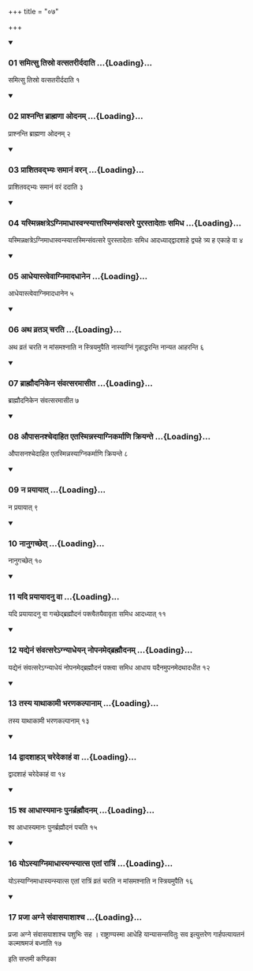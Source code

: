 +++
title = "०७"

+++

<div class="js_include" includetitle="true" newlevelforh1="3" unfilled="" url="/vedAH_yajuH/taittirIyam/sUtram/ApastambaH/shrautam/vishvAsa-prastutiH/05/07/01_samitsu_tisro_vatsatarIrdadAti.md">
<details open><summary><h3>01 समित्सु तिस्रो वत्सतरीर्ददाति ...{Loading}...</h3></summary>

समित्सु तिस्रो वत्सतरीर्ददाति १
</details>
</div>


<div class="js_include" includetitle="true" newlevelforh1="3" unfilled="" url="/vedAH_yajuH/taittirIyam/sUtram/ApastambaH/shrautam/vishvAsa-prastutiH/05/07/02_prAshnanti_brAhmaNA_odanam.md">
<details open><summary><h3>02 प्राश्नन्ति ब्राह्मणा ओदनम् ...{Loading}...</h3></summary>

प्राश्नन्ति ब्राह्मणा ओदनम् २
</details>
</div>


<div class="js_include" includetitle="true" newlevelforh1="3" unfilled="" url="/vedAH_yajuH/taittirIyam/sUtram/ApastambaH/shrautam/vishvAsa-prastutiH/05/07/03_prAshitavadbhyaH_samAnaM_varan.md">
<details open><summary><h3>03 प्राशितवद्भ्यः समानं वरन् ...{Loading}...</h3></summary>

प्राशितवद्भ्यः समानं वरं ददाति ३
</details>
</div>


<div class="js_include" includetitle="true" newlevelforh1="3" unfilled="" url="/vedAH_yajuH/taittirIyam/sUtram/ApastambaH/shrautam/vishvAsa-prastutiH/05/07/04_yasminnaxatre-gnimAdhAsvansyAttasminsaMvatsare_purastAdetAH_samidha.md">
<details open><summary><h3>04 यस्मिन्नक्षत्रेऽग्निमाधास्वन्स्यात्तस्मिन्संवत्सरे पुरस्तादेताः समिध ...{Loading}...</h3></summary>

यस्मिन्नक्षत्रेऽग्निमाधास्वन्स्यात्तस्मिन्संवत्सरे पुरस्तादेताः समिध आदध्याद्द्वादशाहे द्व्यहे त्र्य ह एकाहे वा ४
</details>
</div>


<div class="js_include" includetitle="true" newlevelforh1="3" unfilled="" url="/vedAH_yajuH/taittirIyam/sUtram/ApastambaH/shrautam/vishvAsa-prastutiH/05/07/05_AdheyAstvevAgnimAdadhAnena.md">
<details open><summary><h3>05 आधेयास्त्वेवाग्निमादधानेन ...{Loading}...</h3></summary>

आधेयास्त्वेवाग्निमादधानेन ५
</details>
</div>


<div class="js_include" includetitle="true" newlevelforh1="3" unfilled="" url="/vedAH_yajuH/taittirIyam/sUtram/ApastambaH/shrautam/vishvAsa-prastutiH/05/07/06_atha_vrata~n_charati.md">
<details open><summary><h3>06 अथ व्रतञ् चरति ...{Loading}...</h3></summary>

अथ व्रतं चरति न मांसमश्नाति न स्त्रियमुपैति नास्याग्निं गृहाद्धरन्ति नान्यत आहरन्ति ६
</details>
</div>


<div class="js_include" includetitle="true" newlevelforh1="3" unfilled="" url="/vedAH_yajuH/taittirIyam/sUtram/ApastambaH/shrautam/vishvAsa-prastutiH/05/07/07_brAhmaudanikena_saMvatsaramAsIta.md">
<details open><summary><h3>07 ब्राह्मौदनिकेन संवत्सरमासीत ...{Loading}...</h3></summary>

ब्राह्मौदनिकेन संवत्सरमासीत ७
</details>
</div>


<div class="js_include" includetitle="true" newlevelforh1="3" unfilled="" url="/vedAH_yajuH/taittirIyam/sUtram/ApastambaH/shrautam/vishvAsa-prastutiH/05/07/08_aupAsanashchedAhita_etasminnasyAgnikarmANi_kriyante.md">
<details open><summary><h3>08 औपासनश्चेदाहित एतस्मिन्नस्याग्निकर्माणि क्रियन्ते ...{Loading}...</h3></summary>

औपासनश्चेदाहित एतस्मिन्नस्याग्निकर्माणि क्रियन्ते ८
</details>
</div>


<div class="js_include" includetitle="true" newlevelforh1="3" unfilled="" url="/vedAH_yajuH/taittirIyam/sUtram/ApastambaH/shrautam/vishvAsa-prastutiH/05/07/09_na_prayAyAt.md">
<details open><summary><h3>09 न प्रयायात् ...{Loading}...</h3></summary>

न प्रयायात् ९
</details>
</div>


<div class="js_include" includetitle="true" newlevelforh1="3" unfilled="" url="/vedAH_yajuH/taittirIyam/sUtram/ApastambaH/shrautam/vishvAsa-prastutiH/05/07/10_nAnugachChet.md">
<details open><summary><h3>10 नानुगच्छेत् ...{Loading}...</h3></summary>

नानुगच्छेत् १०
</details>
</div>


<div class="js_include" includetitle="true" newlevelforh1="3" unfilled="" url="/vedAH_yajuH/taittirIyam/sUtram/ApastambaH/shrautam/vishvAsa-prastutiH/05/07/11_yadi_prayAyAdanu_vA.md">
<details open><summary><h3>11 यदि प्रयायादनु वा ...{Loading}...</h3></summary>

यदि प्रयायादनु वा गच्छेद्ब्रह्मौदनं पक्त्वैतयैवावृता समिध आदध्यात् ११
</details>
</div>


<div class="js_include" includetitle="true" newlevelforh1="3" unfilled="" url="/vedAH_yajuH/taittirIyam/sUtram/ApastambaH/shrautam/vishvAsa-prastutiH/05/07/12_yadyenaM_saMvatsare-gnyAdheyan_nopanamedbrahmaudanam.md">
<details open><summary><h3>12 यद्येनं संवत्सरेऽग्न्याधेयन् नोपनमेद्ब्रह्मौदनम् ...{Loading}...</h3></summary>

यद्येनं संवत्सरेऽग्न्याधेयं नोपनमेद्ब्रह्मौदनं पक्त्वा समिध आधाय यदैनमुपनमेदथादधीत १२
</details>
</div>


<div class="js_include" includetitle="true" newlevelforh1="3" unfilled="" url="/vedAH_yajuH/taittirIyam/sUtram/ApastambaH/shrautam/vishvAsa-prastutiH/05/07/13_tasya_yAthAkAmI_bharaNakalpAnAm.md">
<details open><summary><h3>13 तस्य याथाकामी भरणकल्पानाम् ...{Loading}...</h3></summary>

तस्य याथाकामी भरणकल्पानाम् १३
</details>
</div>


<div class="js_include" includetitle="true" newlevelforh1="3" unfilled="" url="/vedAH_yajuH/taittirIyam/sUtram/ApastambaH/shrautam/vishvAsa-prastutiH/05/07/14_dvAdashAha~n_charedekAhaM_vA.md">
<details open><summary><h3>14 द्वादशाहञ् चरेदेकाहं वा ...{Loading}...</h3></summary>

द्वादशाहं चरेदेकाहं वा १४
</details>
</div>


<div class="js_include" includetitle="true" newlevelforh1="3" unfilled="" url="/vedAH_yajuH/taittirIyam/sUtram/ApastambaH/shrautam/vishvAsa-prastutiH/05/07/15_shva_AdhAsyamAnaH_punarbrahmaudanam.md">
<details open><summary><h3>15 श्व आधास्यमानः पुनर्ब्रह्मौदनम् ...{Loading}...</h3></summary>

श्व आधास्यमानः पुनर्ब्रह्मौदनं पचति १५
</details>
</div>


<div class="js_include" includetitle="true" newlevelforh1="3" unfilled="" url="/vedAH_yajuH/taittirIyam/sUtram/ApastambaH/shrautam/vishvAsa-prastutiH/05/07/16_yo-syAgnimAdhAsyansyAtsa_etAM_rAtriM.md">
<details open><summary><h3>16 योऽस्याग्निमाधास्यन्स्यात्स एतां रात्रिं ...{Loading}...</h3></summary>

योऽस्याग्निमाधास्यन्स्यात्स एतां रात्रिं व्रतं चरति न मांसमश्नाति न स्त्रियमुपैति १६
</details>
</div>


<div class="js_include" includetitle="true" newlevelforh1="3" unfilled="" url="/vedAH_yajuH/taittirIyam/sUtram/ApastambaH/shrautam/vishvAsa-prastutiH/05/07/17_prajA_agne_saMvAsayAshAshcha.md">
<details open><summary><h3>17 प्रजा अग्ने संवासयाशाश्च ...{Loading}...</h3></summary>

प्रजा अग्ने संवासयाशाश्च पशुभिः सह । राष्ट्राण्यस्मा आधेहि यान्यासन्सवितुः सव इत्युत्तरेण गार्हपत्यायतनं कल्माषमजं बध्नाति १७
</details>
</div>



  
इति सप्तमी कण्डिका 
